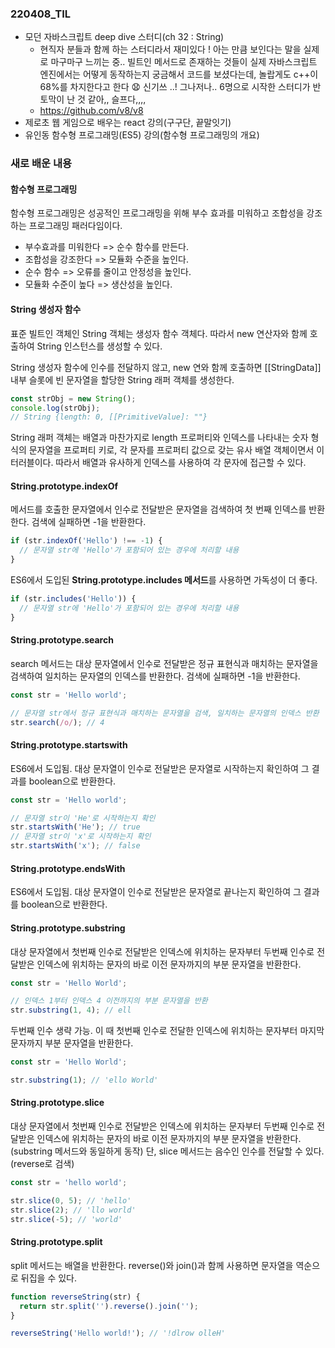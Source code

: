 ### 220408_TIL

- 모던 자바스크립트 deep dive 스터디(ch 32 : String)
  - 현직자 분들과 함께 하는 스터디라서 재미있다 ! 아는 만큼 보인다는 말을 실제로 마구마구 느끼는 중.. 빌트인 메서드로 존재하는 것들이 실제 자바스크립트 엔진에서는 어떻게 동작하는지 궁금해서 코드를 보셨다는데, 놀랍게도 c++이 68%를 차지한다고 한다 😧 신기쓰 ..! 그나저나.. 6명으로 시작한 스터디가 반토막이 난 것 같아,, 슬프다,,,,
  - https://github.com/v8/v8
- 제로초 웹 게임으로 배우는 react 강의(구구단, 끝말잇기)
- 유인동 함수형 프로그래밍(ES5) 강의(함수형 프로그래밍의 개요)

### 새로 배운 내용

#### 함수형 프로그래밍

함수형 프로그래밍은 성공적인 프로그래밍을 위해 부수 효과를 미워하고 조합성을 강조하는 프로그래밍 패러다임이다.

- 부수효과를 미워한다 => 순수 함수를 만든다.
- 조합성을 강조한다 => 모듈화 수준을 높인다.
- 순수 함수 => 오류를 줄이고 안정성을 높인다.
- 모듈화 수준이 높다 => 생산성을 높인다.

#### String 생성자 함수

표준 빌트인 객체인 String 객체는 생성자 함수 객체다. 따라서 new 연산자와 함께 호출하여 String 인스턴스를 생성할 수 있다.

String 생성자 함수에 인수를 전달하지 않고, new 연와 함께 호출하면 [[StringData]\] 내부 슬롯에 빈 문자열을 할당한 String 래퍼 객체를 생성한다.

```javascript
const strObj = new String();
console.log(strObj);
// String {length: 0, [[PrimitiveValue]: ""}
```

String 래퍼 객체는 배열과 마찬가지로 length 프로퍼티와 인덱스를 나타내는 숫자 형식의 문자열을 프로퍼티 키로, 각 문자를 프로퍼티 값으로 갖는 유사 배열 객체이면서 이터러블이다. 따라서 배열과 유사하게 인덱스를 사용하여 각 문자에 접근할 수 있다.

#### String.prototype.indexOf

메서드를 호출한 문자열에서 인수로 전달받은 문자열을 검색하여 첫 번째 인덱스를 반환한다. 검색에 실패하면 -1을 반환한다.

```jsx
if (str.indexOf('Hello') !== -1) {
  // 문자열 str에 'Hello'가 포함되어 있는 경우에 처리할 내용
}
```

ES6에서 도입된 **String.prototype.includes 메서드**를 사용하면 가독성이 더 좋다.

```jsx
if (str.includes('Hello')) {
  // 문자열 str에 'Hello'가 포함되어 있는 경우에 처리할 내용
}
```

#### String.prototype.search

search 메서드는 대상 문자열에서 인수로 전달받은 정규 표현식과 매치하는 문자열을 검색하여 일치하는 문자열의 인덱스를 반환한다. 검색에 실패하면 -1을 반환한다.

```javascript
const str = 'Hello world';

// 문자열 str에서 정규 표현식과 매치하는 문자열을 검색, 일치하는 문자열의 인덱스 반환
str.search(/o/); // 4
```

#### String.prototype.startswith

ES6에서 도입됨. 대상 문자열이 인수로 전달받은 문자열로 시작하는지 확인하여 그 결과를 boolean으로 반환한다.

```javascript
const str = 'Hello world';

// 문자열 str이 'He'로 시작하는지 확인
str.startsWith('He'); // true
// 문자열 str이 'x'로 시작하는지 확인
str.startsWith('x'); // false
```

#### String.prototype.endsWith

ES6에서 도입됨. 대상 문자열이 인수로 전달받은 문자열로 끝나는지 확인하여 그 결과를 boolean으로 반환한다.

#### String.prototype.substring

대상 문자열에서 첫번째 인수로 전달받은 인덱스에 위치하는 문자부터 두번째 인수로 전달받은 인덱스에 위치하는 문자의 바로 이전 문자까지의 부분 문자열을 반환한다.

```javascript
const str = 'Hello World';

// 인덱스 1부터 인덱스 4 이전까지의 부분 문자열을 반환
str.substring(1, 4); // ell
```

두번째 인수 생략 가능. 이 때 첫번째 인수로 전달한 인덱스에 위치하는 문자부터 마지막 문자까지 부분 문자열을 반환한다.

```javascript
const str = 'Hello World';

str.substring(1); // 'ello World'
```

#### String.prototype.slice

대상 문자열에서 첫번째 인수로 전달받은 인덱스에 위치하는 문자부터 두번째 인수로 전달받은 인덱스에 위치하는 문자의 바로 이전 문자까지의 부분 문자열을 반환한다.(substring 메서드와 동일하게 동작) 단, slice 메서드는 음수인 인수를 전달할 수 있다.(reverse로 검색)

```javascript
const str = 'hello world';

str.slice(0, 5); // 'hello'
str.slice(2); // 'llo world'
str.slice(-5); // 'world'
```

#### String.prototype.split

split 메서드는 배열을 반환한다. reverse()와 join()과 함께 사용하면 문자열을 역순으로 뒤집을 수 있다.

```javascript
function reverseString(str) {
  return str.split('').reverse().join('');
}

reverseString('Hello world!'); // '!dlrow olleH'
```
